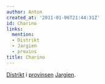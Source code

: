 ```yaml
---
author: Anton
created_at: '2011-01-06T21:44:31Z'
id: Charino
links:
  mention:
  - Distrikt
  - Jargien
  - provins
title: Charino
---
```


[Distrikt] i [provinsen][] [Jargien].

  [Distrikt]: Distrikt
  [provinsen]: provins
  [Jargien]: Jargien
